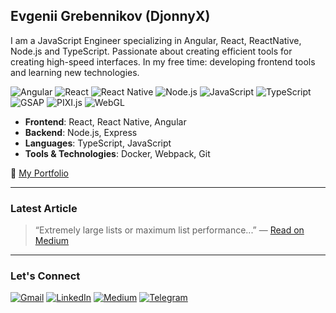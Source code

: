 ## Evgenii Grebennikov (DjonnyX)

I am a JavaScript Engineer specializing in Angular, React, ReactNative, Node.js and TypeScript.
Passionate about creating efficient tools for creating high-speed interfaces.
In my free time: developing frontend tools and learning new technologies.

![Angular](https://img.shields.io/badge/Angular-DD0031?style=flat&logo=angular&logoColor=white)
![React](https://img.shields.io/badge/React-61DAFB?style=flat&logo=react&logoColor=black)
![React Native](https://img.shields.io/badge/React_Native-61DAFB?style=flat&logo=react&logoColor=black)
![Node.js](https://img.shields.io/badge/Node.js-339933?style=flat&logo=node.js&logoColor=white)
![JavaScript](https://img.shields.io/badge/JavaScript-F7DF1E?style=flat&logo=javascript&logoColor=black)
![TypeScript](https://img.shields.io/badge/TypeScript-3178C6?style=flat&logo=typescript&logoColor=white)
![GSAP](https://img.shields.io/badge/GSAP-88ce02?style=flat&logo=greensock&logoColor=white)
![PIXI.js](https://img.shields.io/badge/PIXI.js-E535AA?style=flat&logo=pixijs&logoColor=white)
![WebGL](https://img.shields.io/badge/WebGL-000000?style=flat&logo=webgl&logoColor=white)

* **Frontend**: React, React Native, Angular
* **Backend**: Node.js, Express
* **Languages**: TypeScript, JavaScript
* **Tools & Technologies**: Docker, Webpack, Git

🔗 [My Portfolio](https://eugene-grebennikov.pro)

---

###  Latest Article
> “Extremely large lists or maximum list performance...” — [Read on Medium](https://medium.com/%40djonnyx/extremely-large-lists-or-maximum-list-performance-in-angular-e4988af48303)

---

### Let's Connect

[![Gmail](https://img.shields.io/badge/Gmail-D14836?style=for-the-badge&logo=gmail&logoColor=white)](mailto:djonnyx@gmail.com)
[![LinkedIn](https://img.shields.io/badge/LinkedIn-0A66C2?style=for-the-badge&logo=linkedin&logoColor=white)](https://linkedin.com/in/evgenii-grebennikov)
[![Medium](https://img.shields.io/badge/Medium-12100E?style=for-the-badge&logo=medium&logoColor=white)](https://medium.com/@djonnyx)
[![Telegram](https://img.shields.io/badge/Telegram-26A5E4?style=for-the-badge&logo=telegram&logoColor=white)](https://t.me/djonnyx)
